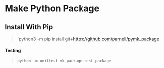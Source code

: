 # Make Python Package

## Install With Pip
> `python3 -m pip install git+https://github.com/parnell/pymk_package

#### Testing
> `python -m unittest mk_package.test_package`
